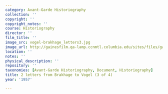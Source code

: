 ```yaml
---
category: Avant-Garde Historiography
collection: ''
copyright: ''
copyright_notes: ''
course: Historiography
director: ''
film_title: ''
image_src: vogel-brakhage_letters3.jpg
image_url: http://gainesfilm.qa-lamp.ccnmtl.columbia.edu/sites/files/gainesfilm/images/vogel-brakhage_letters3.jpg
location: ''
notes: ''
physical_description: ''
repository: ''
taxonomies: [Avant-Garde Historiography, Document, Historiography]
title: 2 letters from Brakhage to Vogel (3 of 4)
year: '1957'

---
```

